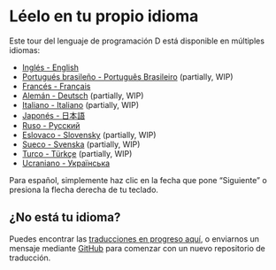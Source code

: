 # Léelo en tu propio idioma

Este tour del lenguaje de programación D está disponible en múltiples idiomas:

- [Inglés - English](https://tour.dlang.org/)
- [Portugués brasileño - Português Brasileiro](https://tour.dlang.org/tour/pt/welcome/welcome-to-d) (partially, WIP)
- [Francés - Français](https://tour.dlang.org/tour/fr/welcome/welcome-to-d)
- [Alemán - Deutsch](https://tour.dlang.org/tour/de/welcome/welcome-to-d) (partially, WIP)
- [Italiano - Italiano](https://tour.dlang.org/tour/it/welcome/welcome-to-d) (partially, WIP)
- [Japonés - 日本語](https://tour.dlang.org/tour/ja/welcome/welcome-to-d)
- [Ruso - Pусский](https://tour.dlang.org/tour/ru/welcome/welcome-to-d)
- [Eslovaco - Slovensky](https://tour.dlang.org/tour/sk/welcome/welcome-to-d) (partially, WIP)
- [Sueco - Svenska](https://tour.dlang.org/tour/sv/welcome/welcome-to-d) (partially, WIP)
- [Turco - Türkçe](https://tour.dlang.org/tour/tr/welcome/welcome-to-d) (partially, WIP)
- [Ucraniano - Українська](https://tour.dlang.org/tour/uk/welcome/welcome-to-d)

Para español, simplemente haz clic en la fecha que pone “Siguiente” o presiona la flecha derecha de tu teclado.

## ¿No está tu idioma?

Puedes encontrar las [traducciones en progreso aquí](https://github.com/dlang-tour),
o enviarnos un mensaje mediante [GitHub](https://github.com/dlang-tour/core/issues/new)
para comenzar con un nuevo repositorio de traducción.
